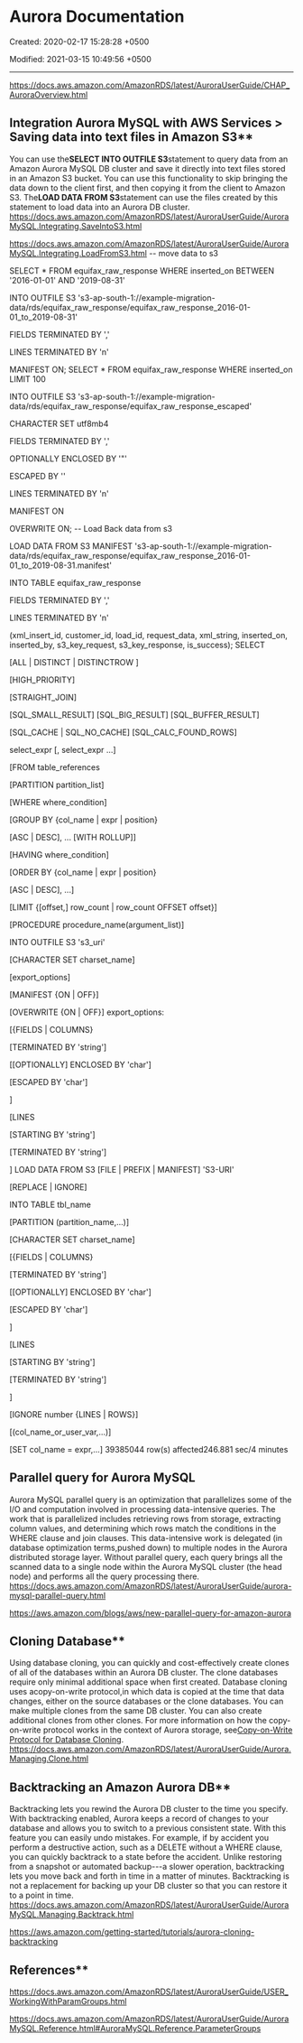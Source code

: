 # Aurora Documentation

Created: 2020-02-17 15:28:28 +0500

Modified: 2021-03-15 10:49:56 +0500

---

<https://docs.aws.amazon.com/AmazonRDS/latest/AuroraUserGuide/CHAP_AuroraOverview.html>

## Integration Aurora MySQL with AWS Services > Saving data into text files in Amazon S3**

You can use the**SELECT INTO OUTFILE S3**statement to query data from an Amazon Aurora MySQL DB cluster and save it directly into text files stored in an Amazon S3 bucket. You can use this functionality to skip bringing the data down to the client first, and then copying it from the client to Amazon S3. The**LOAD DATA FROM S3**statement can use the files created by this statement to load data into an Aurora DB cluster.
<https://docs.aws.amazon.com/AmazonRDS/latest/AuroraUserGuide/AuroraMySQL.Integrating.SaveIntoS3.html>

<https://docs.aws.amazon.com/AmazonRDS/latest/AuroraUserGuide/AuroraMySQL.Integrating.LoadFromS3.html>
-- move data to s3

SELECT * FROM equifax_raw_response WHERE inserted_on BETWEEN '2016-01-01' AND '2019-08-31'

INTO OUTFILE S3 's3-ap-south-1://example-migration-data/rds/equifax_raw_response/equifax_raw_response_2016-01-01_to_2019-08-31'

FIELDS TERMINATED BY ','

LINES TERMINATED BY 'n'

MANIFEST ON;
SELECT * FROM equifax_raw_response WHERE inserted_on LIMIT 100

INTO OUTFILE S3 's3-ap-south-1://example-migration-data/rds/equifax_raw_response/equifax_raw_response_escaped'

CHARACTER SET utf8mb4

FIELDS TERMINATED BY ','

OPTIONALLY ENCLOSED BY '"'

ESCAPED BY ''

LINES TERMINATED BY 'n'

MANIFEST ON

OVERWRITE ON;
-- Load Back data from s3

LOAD DATA FROM S3 MANIFEST 's3-ap-south-1://example-migration-data/rds/equifax_raw_response/equifax_raw_response_2016-01-01_to_2019-08-31.manifest'

INTO TABLE equifax_raw_response

FIELDS TERMINATED BY ','

LINES TERMINATED BY 'n'

(xml_insert_id, customer_id, load_id, request_data, xml_string, inserted_on, inserted_by, s3_key_request, s3_key_response, is_success);
SELECT

[ALL | DISTINCT | DISTINCTROW ]

[HIGH_PRIORITY]

[STRAIGHT_JOIN]

[SQL_SMALL_RESULT] [SQL_BIG_RESULT] [SQL_BUFFER_RESULT]

[SQL_CACHE | SQL_NO_CACHE] [SQL_CALC_FOUND_ROWS]

select_expr [, select_expr ...]

[FROM table_references

[PARTITION partition_list]

[WHERE where_condition]

[GROUP BY {col_name | expr | position}

[ASC | DESC], ... [WITH ROLLUP]]

[HAVING where_condition]

[ORDER BY {col_name | expr | position}

[ASC | DESC], ...]

[LIMIT {[offset,] row_count | row_count OFFSET offset}]

[PROCEDURE procedure_name(argument_list)]

INTO OUTFILE S3 's3_uri'

[CHARACTER SET charset_name]

[export_options]

[MANIFEST {ON | OFF}]

[OVERWRITE {ON | OFF}]
export_options:

[{FIELDS | COLUMNS}

[TERMINATED BY 'string']

[[OPTIONALLY] ENCLOSED BY 'char']

[ESCAPED BY 'char']

]

[LINES

[STARTING BY 'string']

[TERMINATED BY 'string']

]
LOAD DATA FROM S3 [FILE | PREFIX | MANIFEST] 'S3-URI'

[REPLACE | IGNORE]

INTO TABLE tbl_name

[PARTITION (partition_name,...)]

[CHARACTER SET charset_name]

[{FIELDS | COLUMNS}

[TERMINATED BY 'string']

[[OPTIONALLY] ENCLOSED BY 'char']

[ESCAPED BY 'char']

]

[LINES

[STARTING BY 'string']

[TERMINATED BY 'string']

]

[IGNORE number {LINES | ROWS}]

[(col_name_or_user_var,...)]

[SET col_name = expr,...]
39385044 row(s) affected246.881 sec/4 minutes

## Parallel query for Aurora MySQL

Aurora MySQL parallel query is an optimization that parallelizes some of the I/O and computation involved in processing data-intensive queries. The work that is parallelized includes retrieving rows from storage, extracting column values, and determining which rows match the conditions in the WHERE clause and join clauses. This data-intensive work is delegated (in database optimization terms,pushed down) to multiple nodes in the Aurora distributed storage layer. Without parallel query, each query brings all the scanned data to a single node within the Aurora MySQL cluster (the head node) and performs all the query processing there.
<https://docs.aws.amazon.com/AmazonRDS/latest/AuroraUserGuide/aurora-mysql-parallel-query.html>

<https://aws.amazon.com/blogs/aws/new-parallel-query-for-amazon-aurora>

## Cloning Database**

Using database cloning, you can quickly and cost-effectively create clones of all of the databases within an Aurora DB cluster. The clone databases require only minimal additional space when first created.
Database cloning uses acopy-on-write protocol,in which data is copied at the time that data changes, either on the source databases or the clone databases. You can make multiple clones from the same DB cluster. You can also create additional clones from other clones. For more information on how the copy-on-write protocol works in the context of Aurora storage, see[Copy-on-Write Protocol for Database Cloning](https://docs.aws.amazon.com/AmazonRDS/latest/AuroraUserGuide/Aurora.Managing.Clone.html#Aurora.Managing.Clone.Protocol).
<https://docs.aws.amazon.com/AmazonRDS/latest/AuroraUserGuide/Aurora.Managing.Clone.html>

## Backtracking an Amazon Aurora DB**

Backtracking lets you rewind the Aurora DB cluster to the time you specify. With backtracking enabled, Aurora keeps a record of changes to your database and allows you to switch to a previous consistent state. With this feature you can easily undo mistakes. For example, if by accident you perform a destructive action, such as a DELETE without a WHERE clause, you can quickly backtrack to a state before the accident. Unlike restoring from a snapshot or automated backup---a slower operation, backtracking lets you move back and forth in time in a matter of minutes.
Backtracking is not a replacement for backing up your DB cluster so that you can restore it to a point in time.
<https://docs.aws.amazon.com/AmazonRDS/latest/AuroraUserGuide/AuroraMySQL.Managing.Backtrack.html>

<https://aws.amazon.com/getting-started/tutorials/aurora-cloning-backtracking>

## References**

<https://docs.aws.amazon.com/AmazonRDS/latest/AuroraUserGuide/USER_WorkingWithParamGroups.html>

<https://docs.aws.amazon.com/AmazonRDS/latest/AuroraUserGuide/AuroraMySQL.Reference.html#AuroraMySQL.Reference.ParameterGroups>

